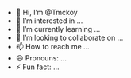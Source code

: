 - 👋 Hi, I’m @Tmckoy
- 👀 I’m interested in ...
- 🌱 I’m currently learning ...
- 💞️ I’m looking to collaborate on ...
- 📫 How to reach me ...
- 😄 Pronouns: ...
- ⚡ Fun fact: ...

<!---
Tmckoy/Tmckoy is a ✨ special ✨ repository because its `README.md` (this file) appears on your GitHub profile.
You can click the Preview link to take a look at your changes.
--->
